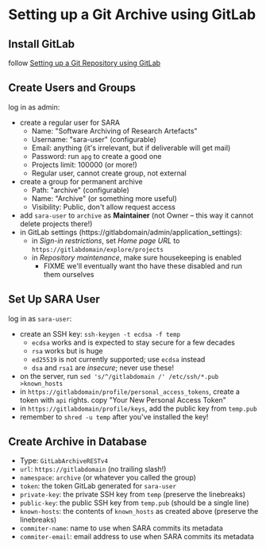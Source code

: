 # Setting up a Git Archive using GitLab

## Install GitLab

follow [Setting up a Git Repository using GitLab](gitlab.md)

## Create Users and Groups

log in as admin:

- create a regular user for SARA
	- Name: "Software Archiving of Research Artefacts"
	- Username: "sara-user" (configurable)
	- Email: anything (it's irrelevant, but if deliverable will get mail)
	- Password: run `apg` to create a good one
	- Projects limit: 100000 (or more!)
	- Regular user, cannot create group, not external
- create a group for permanent archive
	- Path: "archive" (configurable)
	- Name: "Archive" (or something more useful)
	- Visibility: Public, don't allow request access
- add `sara-user` to `archive` as **Maintainer** (not Owner – this way it cannot delete projects there!)
- in GitLab settings (https://gitlabdomain/admin/application_settings):
	- in *Sign-in restrictions*, set *Home page URL* to `https://gitlabdomain/explore/projects`
	- in *Repository maintenance*, make sure housekeeping is enabled
		- FIXME we'll eventually want tho have these disabled and run them ourselves

## Set Up SARA User

log in as `sara-user`:

- create an SSH key: `ssh-keygen -t ecdsa -f temp`
	- `ecdsa` works and is expected to stay secure for a few decades
	- `rsa` works but is huge
	- `ed25519` is not currently supported; use `ecdsa` instead
	- `dsa` and `rsa1` are *insecure*; never use these!
- on the server, run `sed 's/^/gitlabdomain /' /etc/ssh/*.pub >known_hosts`
- in `https://gitlabdomain/profile/personal_access_tokens`, create a token with `api` rights. copy "Your New Personal Access Token"
- in `https://gitlabdomain/profile/keys`, add the public key from `temp.pub`
- remember to `shred -u temp` after you've installed the key!

## Create Archive in Database

- Type: `GitLabArchiveRESTv4`
- `url`: `https://gitlabdomain` (no trailing slash!)
- `namespace`: `archive` (or whatever you called the group)
- `token`: the token GitLab generated for `sara-user`
- `private-key`: the private SSH key from `temp` (preserve the linebreaks)
- `public-key`: the public SSH key from `temp.pub` (should be a single line)
- `known-hosts`: the contents of `known_hosts` as created above (preserve the linebreaks)
- `commiter-name`: name to use when SARA commits its metadata
- `commiter-email`: email address to use when SARA commits its metadata
